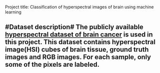 Project title: Classification of hyperspectral images of brain using machine learning 

#Dataset description# 
The publicly available [hyperspectral dataset of brain cancer](https://hsibraindatabase.iuma.ulpgc.es/) is used in this project.
This dataset contains hyperspectral image(HSI) cubes of brain tissue, ground truth images and RGB images. For each sample, only some of the pixels are labeled.  
- 


